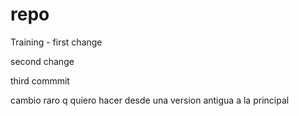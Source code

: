 # repo
Training - first change

second change

third commmit


cambio raro q quiero hacer desde una version antigua a la principal